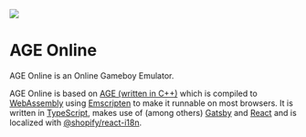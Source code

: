 ![](https://github.com/c-sp/age-online/workflows/AGE%20Online%20CI/badge.svg)

# AGE Online

AGE Online is an Online Gameboy Emulator.

AGE Online is based on
[AGE (written in C++)](https://github.com/c-sp/AGE) which is compiled to
[WebAssembly](https://webassembly.org/) using
[Emscripten](https://emscripten.org) to make it runnable on most browsers.
It is written in [TypeScript](https://www.typescriptlang.org/),
makes use of (among others) [Gatsby](https://www.gatsbyjs.com/) and
[React](https://reactjs.org/) and is localized with
[@shopify/react-i18n](https://www.npmjs.com/package/@shopify/react-i18n).
